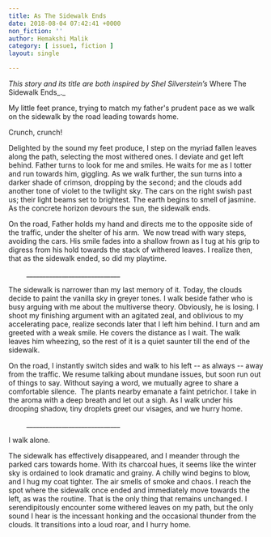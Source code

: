 ```yaml
---
title: As The Sidewalk Ends
date: 2018-08-04 07:42:41 +0000
non_fiction: ''
author: Hemakshi Malik
category: [ issue1, fiction ]
layout: single

---
```

_This story and its title are both inspired by Shel Silverstein’s_ Where The Sidewalk Ends_._

My little feet prance, trying to match my father's prudent pace as we walk on the sidewalk by the road leading towards home. 

Crunch, crunch!

Delighted by the sound my feet produce, I step on the myriad fallen leaves along the path, selecting the most withered ones. I deviate and get left behind. Father turns to look for me and smiles. He waits for me as I totter and run towards him, giggling. As we walk further, the sun turns into a darker shade of crimson, dropping by the second; and the clouds add another tone of violet to the twilight sky. The cars on the right swish past us; their light beams set to brightest. The earth begins to smell of jasmine. As the concrete horizon devours the sun, the sidewalk ends. 

On the road, Father holds my hand and directs me to the opposite side of the traffic, under the shelter of his arm.  We now tread with wary steps, avoiding the cars. His smile fades into a shallow frown as I tug at his grip to digress from his hold towards the stack of withered leaves. I realize then, that as the sidewalk ended, so did my playtime.

          _____________________________

The sidewalk is narrower than my last memory of it. Today, the clouds decide to paint the vanilla sky in greyer tones. I walk beside father who is busy arguing with me about the multiverse theory. Obviously, he is losing. I shoot my finishing argument with an agitated zeal, and oblivious to my accelerating pace, realize seconds later that I left him behind. I turn and am greeted with a weak smile. He covers the distance as I wait. The walk leaves him wheezing, so the rest of it is a quiet saunter till the end of the sidewalk. 

On the road, I instantly switch sides and walk to his left -- as always -- away from the traffic. We resume talking about mundane issues, but soon run out of things to say. Without saying a word, we mutually agree to share a comfortable silence.  The plants nearby emanate a faint petrichor. I take in the aroma with a deep breath and let out a sigh. As I walk under his drooping shadow, tiny droplets greet our visages, and we hurry home. 

          _____________________________

I walk alone.

The sidewalk has effectively disappeared, and I meander through the parked cars towards home. With its charcoal hues, it seems like the winter sky is ordained to look dramatic and grainy. A chilly wind begins to blow, and I hug my coat tighter. The air smells of smoke and chaos. I reach the spot where the sidewalk once ended and immediately move towards the left, as was the routine. That is the only thing that remains unchanged. I serendipitously encounter some withered leaves on my path, but the only sound I hear is the incessant honking and the occasional thunder from the clouds. It transitions into a loud roar, and I hurry home.